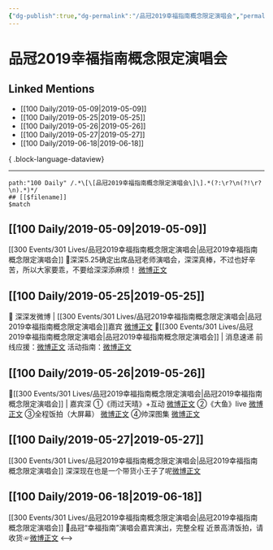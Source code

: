```yaml
---
{"dg-publish":true,"dg-permalink":"/品冠2019幸福指南概念限定演唱会","permalink":"/品冠2019幸福指南概念限定演唱会/","created":"2023-03-20T15:16:38.000+08:00","updated":"2023-04-10T16:18:10.000+08:00"}
---
```


# 品冠2019幸福指南概念限定演唱会

## Linked Mentions
- [[100 Daily/2019-05-09\|2019-05-09]]
- [[100 Daily/2019-05-25\|2019-05-25]]
- [[100 Daily/2019-05-26\|2019-05-26]]
- [[100 Daily/2019-05-27\|2019-05-27]]
- [[100 Daily/2019-06-18\|2019-06-18]]

{ .block-language-dataview}

---

```expander
path:"100 Daily" /.*\[\[品冠2019幸福指南概念限定演唱会\]\].*(?:\r?\n(?!\r?\n).*)*/
## [[$filename]]
$match
```
## [[100 Daily/2019-05-09\|2019-05-09]]
[[300 Events/301 Lives/品冠2019幸福指南概念限定演唱会\|品冠2019幸福指南概念限定演唱会]]
🐰深深5.25确定出席品冠老师演唱会，深深真棒，不过也好辛苦，所以大家要乖，不要给深深添麻烦！
[微博正文](https://m.weibo.cn/6466290670/4370041350487836)
## [[100 Daily/2019-05-25\|2019-05-25]]
🌸 深深发微博 | [[300 Events/301 Lives/品冠2019幸福指南概念限定演唱会\|品冠2019幸福指南概念限定演唱会]]嘉宾
[微博正文](https://m.weibo.cn/6466290670/4375967768493115)
🌸[[300 Events/301 Lives/品冠2019幸福指南概念限定演唱会\|品冠2019幸福指南概念限定演唱会]] | 消息速递
前线应援：[微博正文](https://m.weibo.cn/6466290670/4375937980120760)
活动指南：[微博正文](https://m.weibo.cn/6466290670/4375767628544297)
## [[100 Daily/2019-05-26\|2019-05-26]]
🎵[[300 Events/301 Lives/品冠2019幸福指南概念限定演唱会\|品冠2019幸福指南概念限定演唱会]] | 嘉宾深
①《雨过天晴》+互动
[微博正文](https://m.weibo.cn/6466290670/4376127642020700)
②《大鱼》live
[微博正文](https://m.weibo.cn/6466290670/4376129026063148)
③全程饭拍（大屏幕）
[微博正文](https://m.weibo.cn/6466290670/4376143806613480)
④帅深图集
[微博正文](https://m.weibo.cn/6466290670/4376337290289282)
## [[100 Daily/2019-05-27\|2019-05-27]]
[[300 Events/301 Lives/品冠2019幸福指南概念限定演唱会\|品冠2019幸福指南概念限定演唱会]]
深深现在也是一个带货小王子了呢[微博正文](https://m.weibo.cn/6466290670/4376630698362573)
## [[100 Daily/2019-06-18\|2019-06-18]]
[[300 Events/301 Lives/品冠2019幸福指南概念限定演唱会\|品冠2019幸福指南概念限定演唱会]]
🌛品冠“幸福指南”演唱会嘉宾演出，完整全程 近景高清饭拍，请收货☞[微博正文](https://m.weibo.cn/6466290670/4384487175279903)
<-->